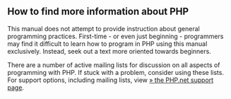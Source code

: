 How to find more information about PHP
--------------------------------------

This manual does not attempt to provide instruction about general
programming practices. First-time - or even just beginning - programmers
may find it difficult to learn how to program in PHP using this manual
exclusively. Instead, seek out a text more oriented towards beginners.

There are a number of active mailing lists for discussion on all aspects
of programming with PHP. If stuck with a problem, consider using these
lists. For support options, including mailing lists, view
<a href="https://www.php.net/support.php" class="link external">» the PHP.net support page</a>.
